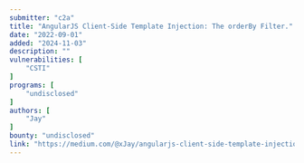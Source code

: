 ```yaml
---
submitter: "c2a"
title: "AngularJS Client-Side Template Injection: The orderBy Filter."
date: "2022-09-01"
added: "2024-11-03"
description: ""
vulnerabilities: [
    "CSTI"
]
programs: [
    "undisclosed"
]
authors: [
    "Jay"
]
bounty: "undisclosed"
link: "https://medium.com/@xJay/angularjs-client-side-template-injection-the-orderby-filter-20002ca2a0e8"
---
```




